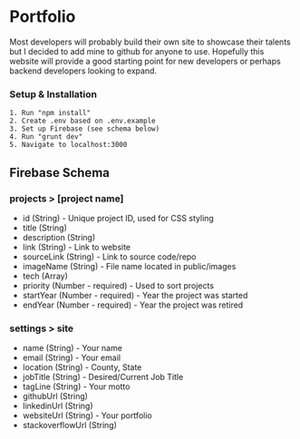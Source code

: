 # Portfolio

Most developers will probably build their own site to showcase their talents but I decided to add mine to github for anyone to use. Hopefully this website will provide a good starting point for new developers or perhaps backend developers looking to expand.

### Setup & Installation

```
1. Run "npm install"
2. Create .env based on .env.example
3. Set up Firebase (see schema below)
4. Run "grunt dev"
5. Navigate to localhost:3000
```

## Firebase Schema

### projects > [project name]

- id (String) - Unique project ID, used for CSS styling
- title (String)
- description (String)
- link (String) - Link to website
- sourceLink (String) - Link to source code/repo
- imageName (String) - File name located in public/images
- tech (Array)
- priority (Number - required) - Used to sort projects
- startYear (Number - required) - Year the project was started
- endYear (Number - required) - Year the project was retired

### settings > site

- name (String) - Your name
- email (String) - Your email
- location (String) - County, State
- jobTitle (String) - Desired/Current Job Title
- tagLine (String) - Your motto
- githubUrl (String)
- linkedinUrl (String)
- websiteUrl (String) - Your portfolio
- stackoverflowUrl (String)
